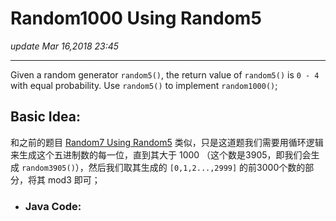 # Random1000 Using Random5
_update Mar 16,2018 23:45_

---
Given a random generator `random5()`, the return value of `random5()` is `0 - 4` with equal probability. Use `random5()` to implement `random1000()`;

## Basic Idea:
和之前的题目 [Random7 Using Random5]() 类似，只是这道题我们需要用循环逻辑来生成这个五进制数的每一位，直到其大于 1000 （这个数是3905，即我们会生成 `random3905()`），然后我们取其生成的 `[0,1,2...,2999]` 的前3000个数的部分，将其 mod3 即可；

* ### Java Code:
```java
